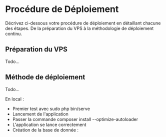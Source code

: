 # Procédure de Déploiement

Décrivez ci-dessous votre procédure de déploiement en détaillant chacune des étapes. De la préparation du VPS à la méthodologie de déploiement continu.

## Préparation du VPS

Todo...

## Méthode de déploiement

Todo...

En local :

- Premier test avec sudo php bin/serve
- Lancement de l'application
- Passer la commande composer install --optimize-autoloader
- L'application se lance correctement
- Création de la base de donnée :